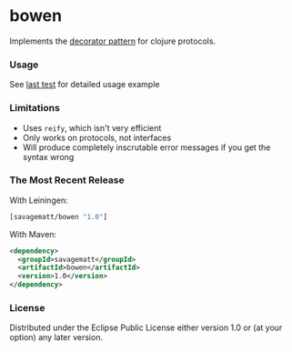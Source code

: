 # bowen

Implements the [decorator pattern](http://en.wikipedia.org/wiki/Decorator_pattern) for clojure protocols.

### Usage

See [last test](test/bowen/core-test.clj) for detailed usage example

### Limitations

+ Uses `reify`, which isn't very efficient
+ Only works on protocols, not interfaces
+ Will produce completely inscrutable error messages if you get the syntax wrong


### The Most Recent Release

With Leiningen:

``` clj
[savagematt/bowen "1.0"]
```

With Maven:

``` xml
<dependency>
  <groupId>savagematt</groupId>
  <artifactId>bowen</artifactId>
  <version>1.0</version>
</dependency>
```

### License

Distributed under the Eclipse Public License either version 1.0 or (at
your option) any later version.

